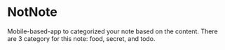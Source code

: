 # NotNote
Mobile-based-app to categorized your note based on the content. There are 3 category for this note: food, secret, and todo.
